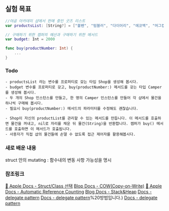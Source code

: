 ## 실험 목표
```swift
//야곰 아카데미 샵에서 판매 중인 굿즈 리스트
var productsList: [String?] = ["볼펜", "텀블러", "다이어리", "에코백", "머그컵", "후드집업"]

// 구매하기 위한 캠퍼의 예산과 구매하기 위한 메서드
var budget: Int = 2000

func buy(productNumber: Int) {
    ...
}
```

### Todo

    - productsList 라는 변수를 프로퍼티로 갖는 타입 Shop을 생성해 봅시다.
    - budget 변수를 프로퍼티로 갖고, buy(productNumber:) 메서드를 갖는 타입 Camper를 생성해 봅시다.
    - 두 개의 Shop 인스턴스를 만들고, 한 명의 Camper 인스턴스를 만들어 각 샵에서 물건을 하나씩 구매해 봅시다.
    - 필요시 buy(productNumber:) 메서드의 파라미터를 수정해도 괜찮습니다.

    - Shop이 자신의 productList를 관리할 수 있는 메서드를 만듭니다. 이 메서드를 호출하면 물건을 꺼내고, nil로 자리를 채운 뒤 물건(String)을 반환합니다. 캠퍼가 buy() 메서드를 호출하면 이 메서드가 호출됩니다.
    - 사용자가 직접 샵의 물건들에 손댈 수 없도록 접근 제어자를 활용해봅시다.

### 새로 배운 내용
struct 안의 mutating : 함수내의 변동 사항 가능성을 명시

### 참조링크
[🍎 Apple Docs - Struct/Class 선택](https://developer.apple.com/documentation/swift/choosing-between-structures-and-classes)
[Blop Docs - COW(Copy-on-Write)](https://babbab2.tistory.com/18)
[🍎 Apple Docs - Automatic Reference Counting](https://docs.swift.org/swift-book/documentation/the-swift-programming-language/automaticreferencecounting/)
[Blog Docs - Stack&Heap](https://shark-sea.kr/entry/iOS-Swift-메모리의-Stack과-Heap-영역-톺아보기)
[Docs - delegate pattern](https://zeddios.tistory.com/310)
[Docs - delegate pattern](https://ggasoon2.tistory.com/6#:~:text=iOS에서%20많이%20사용되는%20디자인%20패턴이에요.&text=처리하는%20부분만%20똑,위임%3A%20Deletate)%20방법입니다.)
[Docs - delegate pattern](https://velog.io/@zooneon/Delegate-패턴이란-무엇일까)
